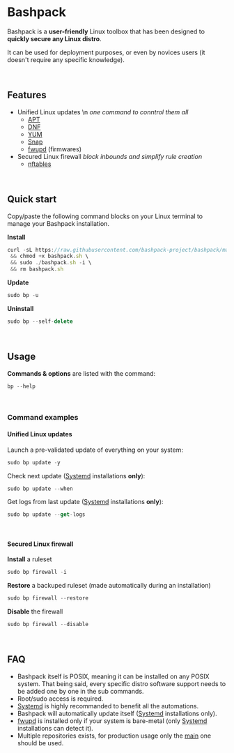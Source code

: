 # Bashpack

Bashpack is a **user-friendly** Linux toolbox that has been designed to **quickly secure any Linux distro**.

It can be used for deployment purposes, or even by novices users (it doesn't require any specific knowledge).

<br>

## Features
* Unified Linux updates \n
_one command to conntrol them all_
    - [APT](https://wiki.debian.org/Apt)
    - [DNF](https://rpm-software-management.github.io/)
    - [YUM](http://yum.baseurl.org/)
    - [Snap](https://snapcraft.io/)
    - [fwupd](https://github.com/fwupd/fwupd) (firmwares)
* Secured Linux firewall
_block inbounds and simplify rule creation_
    - [nftables](https://wiki.nftables.org/wiki-nftables/index.php/Main_Page)

<br>


## Quick start
Copy/paste the following command blocks on your Linux terminal to manage your Bashpack installation.

**Install**
```javascript
curl -sL https://raw.githubusercontent.com/bashpack-project/bashpack/main/bashpack.sh -o bashpack.sh \
 && chmod +x bashpack.sh \
 && sudo ./bashpack.sh -i \
 && rm bashpack.sh
```

**Update**
```javascript
sudo bp -u
```

**Uninstall**
```javascript
sudo bp --self-delete
```

<br>

## Usage
**Commands & options** are listed with the command:
```javascript
bp --help
```

<br>

### Command examples

#### Unified Linux updates
Launch a pre-validated update of everything on your system:
```javascript
sudo bp update -y
```

Check next update ([Systemd](https://systemd.io/) installations **only**):
```javascript
sudo bp update --when
```
Get logs from last update ([Systemd](https://systemd.io/) installations **only**):
```javascript
sudo bp update --get-logs
```

<br>


#### Secured Linux firewall
**Install** a ruleset
```javascript
sudo bp firewall -i
```

**Restore** a backuped ruleset (made automatically during an installation)
```javascript
sudo bp firewall --restore
```

**Disable** the firewall
```javascript
sudo bp firewall --disable
```

<br>

## FAQ
* Bashpack itself is POSIX, meaning it can be installed on any POSIX system. That being said, every specific distro software support needs to be added one by one in the sub commands.
* Root/sudo access is required.
* [Systemd](https://systemd.io/) is highly recommanded to benefit all the automations.
* Bashpack will automatically update itself ([Systemd](https://systemd.io/) installations only).
* [fwupd](https://github.com/fwupd/fwupd) is installed only if your system is bare-metal (only [Systemd](https://systemd.io/) installations can detect it).
* Multiple repositories exists, for production usage only the [main](https://github.com/bashpack-project/bashpack) one should be used.
